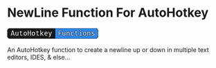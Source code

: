 # NewLine Function For AutoHotkey

![AutoHotkey Functions](./images/newline_buttons_A.png)

An AutoHotkey function to create a newline up or down in multiple text editors, IDES, &amp; else...
